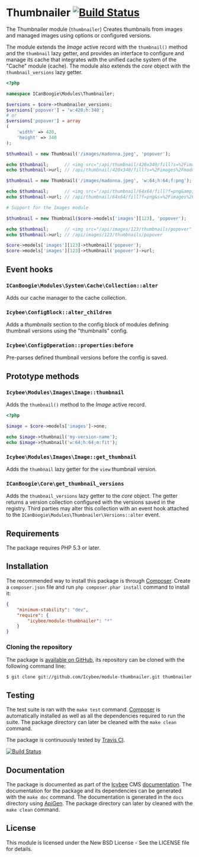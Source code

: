 # Thumbnailer [![Build Status](https://travis-ci.org/Icybee/module-thumbnailer.png?branch=master)](https://travis-ci.org/Icybee/module-thumbnailer)

The Thumbnailer module (`thumbnailer`) Creates thumbnails from images and managed
images using options or configured versions.

The module extends the _Image_ active record with the `thumbnail()` method and the `thumbnail`
lazy getter, and provides an interface to configure and manage its cache that integrates with the
unified cache system of the "Cache" module (cache). The module also extends the _core_ object
with the `thumbnail_versions` lazy getter.

```php
<?php

namespace ICanBoogie\Modules\Thumbnailer;

$versions = $core->thumbnailer_versions;
$versions['popover'] = 'w:420;h:340';
# or
$versions['popover'] = array
(
	'width' => 420,
	'height' => 340
);

$thumbnail = new Thumbnail('/images/madonna.jpeg', 'popover');

echo $thumbnail;      // <img src="/api/thumbnail/420x340/fill?s=%2Fimages%2Fmadonna.jpeg&amp;v=popover" alt="" width="420" height="340" class="thumbnail thumbnail--popover" />
echo $thumbnail->url; // /api/thumbnail/420x340/fill?s=%2Fimages%2Fmadonna.jpeg&v=popover

$thumbnail = new Thumbnail('/images/madonna.jpeg', 'w:64;h:64;f:png');

echo $thumbnail;      // <img src="/api/thumbnail/64x64/fill?f=png&amp;s=%2Fimages%2Fmadonna.jpeg" alt="" width="64" height="64" class="thumbnail" />
echo $thumbnail->url; // /api/thumbnail/64x64/fill?f=png&s=%2Fimages%2Fmadonna.jpeg

# Support for the Images module 

$thumbnail = new Thumbnail($core->models['images'][123], 'popover');

echo $thumbnail;      // <img src="/api/images/123/thumbnails/popover" alt="" width="420" height="340" class="thumbnail thumbnail--popover" />
echo $thumbnail->url; // /api/images/123/thumbnails/popover

$core->models['images'][123]->thumbnail('popover');
$core->models['images'][123]->thumbnail('popover')->url;
```





## Event hooks





### `ICanBoogie\Modules\System\Cache\Collection::alter`

Adds our cache manager to the cache collection.





### `Icybee\ConfigBlock::alter_children`

Adds a _thumbnails_ section to the config block of modules defining thumbnail versions using the
"thumbnails" config.





### `Icybee\ConfigOperation::properties:before`

Pre-parses defined thumbnail versions before the config is saved.





## Prototype methods





### `Icybee\Modules\Images\Image::thumbnail`

Adds the `thumbnail()` method to the _Image_ active record.

```php
<?php

$image = $core->models['images']->one;

echo $image->thumbnail('my-version-name');
echo $image->thumbnail('w:64;h:64;m:fit');
```





### `Icybee\Modules\Images\Image::get_thumbnail`

Adds the `thumbnail` lazy getter for the `view` thumbnail version.





### `ICanBoogie\Core\get_thumbnail_versions`

Adds the `thumbnail_versions` lazy getter to the _core_ object. The getter returns a version 
collection configured with the versions saved in the registry. Third parties may alter this
collection with an event hook attached to the `ICanBoogie\Modules\Thumbnailer\Versions::alter`
event.






## Requirements

The package requires PHP 5.3 or later.





## Installation

The recommended way to install this package is through [Composer](http://getcomposer.org/).
Create a `composer.json` file and run `php composer.phar install` command to install it:

```json
{
	"minimum-stability": "dev",
	"require": {
		"icybee/module-thumbnailer": "*"
	}
}
```





### Cloning the repository

The package is [available on GitHub](https://github.com/Icybee/module-thumbnailer), its repository can
be cloned with the following command line:

	$ git clone git://github.com/Icybee/module-thumbnailer.git thumbnailer
	




## Testing

The test suite is ran with the `make test` command. [Composer](http://getcomposer.org/) is
automatically installed as well as all the dependencies required to run the suite. The package
directory can later be cleaned with the `make clean` command.

The package is continuously tested by [Travis CI](http://about.travis-ci.org/).

[![Build Status](https://travis-ci.org/Icybee/module-thumbnailer.png?branch=master)](https://travis-ci.org/Icybee/module-thumbnailer)





## Documentation

The package is documented as part of the [Icybee](http://icybee.org/) CMS
[documentation](http://icybee.org/docs/). The documentation for the package and its
dependencies can be generated with the `make doc` command. The documentation is generated in
the `docs` directory using [ApiGen](http://apigen.org/). The package directory can later by
cleaned with the `make clean` command.





## License

This module is licensed under the New BSD License - See the LICENSE file for details.